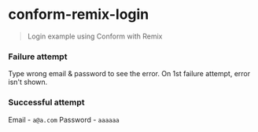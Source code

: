 # conform-remix-login

> Login example using Conform with Remix

### Failure attempt

Type wrong email & password to see the error. On 1st failure attempt, error isn't shown.

### Successful attempt

Email - `a@a.com`
Password - `aaaaaa`
